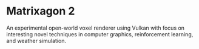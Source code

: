 # Matrixagon 2
An experimental open-world voxel renderer using Vulkan with focus on interesting novel techniques in computer graphics, reinforcement learning, and weather simulation.
